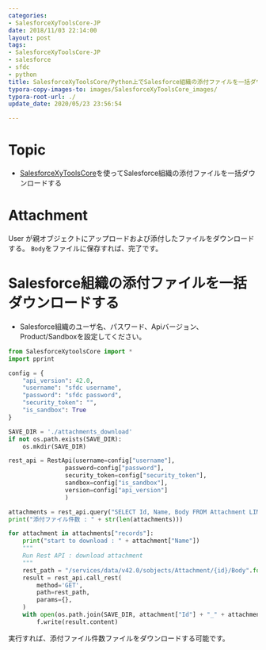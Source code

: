 ```yaml
---
categories:
- SalesforceXyToolsCore-JP
date: 2018/11/03 22:14:00
layout: post
tags:
- SalesforceXyToolsCore-JP
- salesforce
- sfdc
- python
title: SalesforceXyToolsCore/Python上でSalesforce組織の添付ファイルを一括ダウンロードする
typora-copy-images-to: images/SalesforceXyToolsCore_images/
typora-root-url: ./
update_date: 2020/05/23 23:56:54

---
```


# Topic

* [SalesforceXyToolsCore](http://salesforcexytools.com/categories/SalesforceXyToolsCore-JP/)を使ってSalesforce組織の添付ファイルを一括ダウンロードする

# Attachment
User が親オブジェクトにアップロードおよび添付したファイルをダウンロードする。
`Body`をファイルに保存すれば、完了です。

# Salesforce組織の添付ファイルを一括ダウンロードする

* Salesforce組織のユーザ名、パスワード、Apiバージョン、Product/Sandboxを設定してください。

```python
from SalesforceXytoolsCore import *
import pprint

config = {
    "api_version": 42.0, 
    "username": "sfdc username", 
    "password": "sfdc password", 
    "security_token": "", 
    "is_sandbox": True
}

SAVE_DIR = './attachments_download'
if not os.path.exists(SAVE_DIR):
    os.mkdir(SAVE_DIR)

rest_api = RestApi(username=config["username"], 
                password=config["password"], 
                security_token=config["security_token"], 
                sandbox=config["is_sandbox"],
                version=config["api_version"]
                )

attachments = rest_api.query("SELECT Id, Name, Body FROM Attachment LIMIT 2000")
print("添付ファイル件数 : " + str(len(attachments)))

for attachment in attachments["records"]:
    print("start to download : " + attachment["Name"])
    """
    Run Rest API : download attachment
    """
    rest_path = "/services/data/v42.0/sobjects/Attachment/{id}/Body".format(id=attachment["Id"])
    result = rest_api.call_rest(
        method='GET',
        path=rest_path, 
        params={},
    )
    with open(os.path.join(SAVE_DIR, attachment["Id"] + "_" + attachment["Name"]), mode='wb') as f:
        f.write(result.content)
```

実行すれば、添付ファイル件数ファイルをダウンロードする可能です。